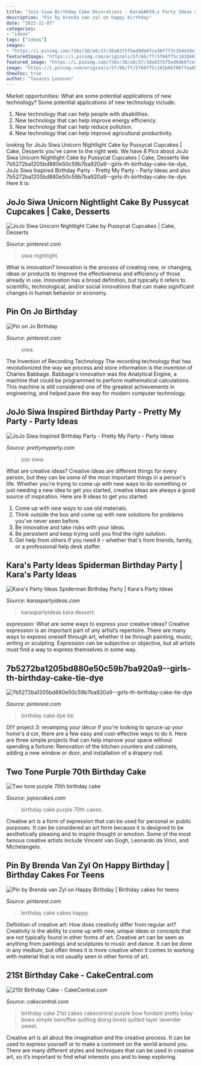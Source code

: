 ```yaml
---
title: "Jojo Siwa Birthday Cake Decorations : Kara&#039;s Party Ideas Spiderman Birthday Party"
description: "Pin by brenda van zyl on happy birthday"
date: "2022-11-07"
categories:
- "ideas"
tags: ["ideas"]
images:
- "https://i.pinimg.com/736x/38/a8/37/38a8375f5ed9db6fce38f7f3c2bdd10e.jpg"
featuredImage: "https://i.pinimg.com/originals/5f/66/ff/5f66ff5c181b66706ffea6583964001a.jpg"
featured_image: "https://i.pinimg.com/736x/38/a8/37/38a8375f5ed9db6fce38f7f3c2bdd10e.jpg"
image: "https://i.pinimg.com/originals/5f/66/ff/5f66ff5c181b66706ffea6583964001a.jpg"
ShowToc: true
author: "Tavares Leannon"
---
```



Market opportunities: What are some potential applications of new technology?
Some potential applications of new technology include: 
1. New technology that can help people with disabilities. 
2. New technology that can help improve energy efficiency. 
3. New technology that can help reduce pollution. 
4. New technology that can help improve agricultural productivity.

	

		
looking for JoJo Siwa Unicorn Nightlight Cake by Pussycat Cupcakes | Cake, Desserts you've came to the right web. We have 8 Pics about JoJo Siwa Unicorn Nightlight Cake by Pussycat Cupcakes | Cake, Desserts like 7b5272ba1205bd880e50c59b7ba920a9--girls-th-birthday-cake-tie-dye, JoJo Siwa Inspired Birthday Party - Pretty My Party - Party Ideas and also 7b5272ba1205bd880e50c59b7ba920a9--girls-th-birthday-cake-tie-dye. Here it is:
		
    
## JoJo Siwa Unicorn Nightlight Cake By Pussycat Cupcakes | Cake, Desserts

<img loading=lazy src="https://i.pinimg.com/originals/5f/66/ff/5f66ff5c181b66706ffea6583964001a.jpg" onerror="this.onerror=null;this.src='https://tse4.mm.bing.net/th?id=OIP.fxw2oQQJeQqYRPCiKdAYHgHaLL&amp;pid=15.1';" alt="JoJo Siwa Unicorn Nightlight Cake by Pussycat Cupcakes | Cake, Desserts">

_Source: pinterest.com_

>siwa nightlight. 

	

What is innovation?
Innovation is the process of creating new, or changing, ideas or products to improve the effectiveness and efficiency of those already in use. Innovation has a broad definition, but typically it refers to scientific, technological, and/or social innovations that can make significant changes in human behavior or economy.

    
## Pin On Jo Birthday

<img loading=lazy src="https://i.pinimg.com/736x/98/9b/e3/989be35aa2c2b43b8ad45197cc429e1a.jpg" onerror="this.onerror=null;this.src='https://tse4.mm.bing.net/th?id=OIP.uFbmOKMMD6aRZmaELdXXDwHaHa&amp;pid=15.1';" alt="Pin on Jo Birthday">

_Source: pinterest.com_

>siwa. 

	

The Invention of Recording Technology
The recording technology that has revolutionized the way we process and store information is the invention of Charles Babbage. Babbage's innovation was the Analytical Engine, a machine that could be programmed to perform mathematical calculations. This machine is still considered one of the greatest achievements in engineering, and helped pave the way for modern computer technology.

    
## JoJo Siwa Inspired Birthday Party - Pretty My Party - Party Ideas

<img loading=lazy src="https://zolpwsuwoq-flywheel.netdna-ssl.com/wp-content/uploads/2020/04/jojo-siwa-party-table.jpg" onerror="this.onerror=null;this.src='https://tse1.mm.bing.net/th?id=OIP.ko46JAwXWPc9rBgM6_Ch9gHaK-&amp;pid=15.1';" alt="JoJo Siwa Inspired Birthday Party - Pretty My Party - Party Ideas">

_Source: prettymyparty.com_

>jojo siwa. 

	

What are creative ideas?
Creative ideas are different things for every person, but they can be some of the most important things in a person's life. Whether you're trying to come up with new ways to do something or just needing a new idea to get you started, creative ideas are always a good source of inspiration. Here are 8 ideas to get you started: 
1. Come up with new ways to use old materials.
2. Think outside the box and come up with new solutions for problems you've never seen before.
3. Be innovative and take risks with your ideas.
4. Be persistent and keep trying until you find the right solution. 
5. Get help from others if you need it – whether that's from friends, family, or a professional help desk staffer. 

    
## Kara&#039;s Party Ideas Spiderman Birthday Party | Kara&#039;s Party Ideas

<img loading=lazy src="https://karaspartyideas.com/wp-content/uploads/2020/03/Spiderman-Birthday-Party-via-Karas-Party-Ideas-KarasPartyIdeas.com16.jpeg" onerror="this.onerror=null;this.src='https://tse1.mm.bing.net/th?id=OIP.jIfTcRw31MrERDhnEdtb3gHaLH&amp;pid=15.1';" alt="Kara&#039;s Party Ideas Spiderman Birthday Party | Kara&#039;s Party Ideas">

_Source: karaspartyideas.com_

>karaspartyideas kara dessert. 

	

expression: What are some ways to express your creative ideas?
Creative expression is an important part of any artist’s repertoire. There are many ways to express oneself through art, whether it be through painting, music, writing or sculpting. Expression can be subjective or objective, but all artists must find a way to express themselves in some way.

    
## 7b5272ba1205bd880e50c59b7ba920a9--girls-th-birthday-cake-tie-dye

<img loading=lazy src="https://i.pinimg.com/736x/38/a8/37/38a8375f5ed9db6fce38f7f3c2bdd10e.jpg" onerror="this.onerror=null;this.src='https://tse2.mm.bing.net/th?id=OIP.UZRio3cv9S9FbbZ92Xa2qAHaLm&amp;pid=15.1';" alt="7b5272ba1205bd880e50c59b7ba920a9--girls-th-birthday-cake-tie-dye">

_Source: pinterest.com_

>birthday cake dye tie. 

	

DIY project 3: revamping your décor
If you're looking to spruce up your home's d cor, there are a few easy and cost-effective ways to do it. Here are three simple projects that can help improve your space without spending a fortune: Renovation of the kitchen counters and cabinets, adding a new window or door, and installation of a drapery rod.

    
## Two Tone Purple 70th Birthday Cake

<img loading=lazy src="https://jojoscakes.com/media/k2/items/cache/4e0d2946bafc44e656cf2886c0b75bb2_M.jpg" onerror="this.onerror=null;this.src='https://tse4.mm.bing.net/th?id=OIP.bfr9HuDjCtZXbDskgbi8EgAAAA&amp;pid=15.1';" alt="Two tone purple 70th birthday cake">

_Source: jojoscakes.com_

>birthday cake purple 70th cakes. 

	

Creative art is a form of expression that can be used for personal or public purposes. It can be considered an art form because it is designed to be aesthetically pleasing and to inspire thought or emotion. Some of the most famous creative artists include Vincent van Gogh, Leonardo da Vinci, and Michelangelo.

    
## Pin By Brenda Van Zyl On Happy Birthday | Birthday Cakes For Teens

<img loading=lazy src="https://i.pinimg.com/736x/18/6e/b4/186eb426791eb226877ee8881d75a8fe--birthday-cakes-for-girls-happy-birthday.jpg" onerror="this.onerror=null;this.src='https://tse1.mm.bing.net/th?id=OIP.b27WP054Wp5vng4l73XfnwHaJ6&amp;pid=15.1';" alt="Pin by Brenda van Zyl on Happy Birthday | Birthday cakes for teens">

_Source: pinterest.com_

>birthday cake cakes happy. 

	

Definition of creative art: How does creativity differ from regular art?
Creativity is the ability to come up with new, unique ideas or concepts that are not typically found in other forms of art. Creative art can be seen as anything from paintings and sculptures to music and dance. It can be done in any medium, but often times it is more creative when it comes to working with material that is not usually seen in other forms of art.

    
## 21St Birthday Cake - CakeCentral.com

<img loading=lazy src="https://cdn001.cakecentral.com/gallery/2015/03/900_811001CJsb_21st-birthday-cake.jpg" onerror="this.onerror=null;this.src='https://tse3.mm.bing.net/th?id=OIP.UK5TRC0ecCBCq_GyagzIygHaLR&amp;pid=15.1';" alt="21St Birthday Cake - CakeCentral.com">

_Source: cakecentral.com_

>birthday cake 21st cakes cakecentral purple bow fondant pretty bday bows simple banoffee quilting doing loved quilted layer lavender sweet. 

	

Creative art is all about the imagination and the creative process. It can be used to express yourself or to make a comment on the world around you. There are many different styles and techniques that can be used in creative art, so it’s important to find what interests you and to keep exploring.


